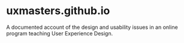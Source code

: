 # uxmasters.github.io
A documented account of the design and usability issues in an online program teaching User Experience Design.
